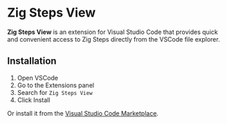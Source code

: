# Zig Steps View

**Zig Steps View** is an extension for Visual Studio Code that provides quick and convenient access to Zig Steps directly from the VSCode file explorer.

## Installation

1. Open VSCode
2. Go to the Extensions panel
3. Search for `Zig Steps View`
4. Click Install

Or install it from the [Visual Studio Code Marketplace](https://marketplace.visualstudio.com/items?itemName=rikzun.zig-steps).